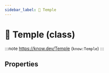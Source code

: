 ```yaml
---
sidebar_label: 🛐 Temple
---
```


# 🛐 Temple (class)

:::note
https://know.dev/Temple
(`know:Temple`)
:::

## Properties
